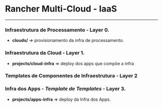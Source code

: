 # Rancher Multi-Cloud - IaaS
----------------

### Infraestrutura de Processamento - Layer 0.

*   **clouds/** => provisionamento da infra de processamento.

### Infraestrutura da Cloud - Layer 1.

*   **projects/cloud-infra** => deploy dos apps que compõe a infra

### Templates de Componentes de Infraestrutura - Layer 2

### Infra dos Apps - _Template de Templates_ - Layer 3.

*   **projects/apps-infra** => deploy da Infra dos Apps.

